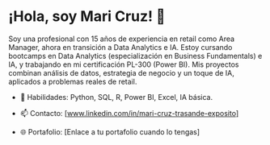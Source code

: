 # ¡Hola, soy Mari Cruz! 👋
Soy una profesional con 15 años de experiencia en retail como Area Manager, ahora en transición a Data Analytics e IA. 
Estoy cursando bootcamps en Data Analytics (especialización en Business Fundamentals) e IA, y trabajando en mi certificación PL-300 (Power BI). 
Mis proyectos combinan análisis de datos, estrategia de negocio y un toque de IA, aplicados a problemas reales de retail.

- 🔧 Habilidades: Python, SQL, R, Power BI, Excel, IA básica.
- 📫 Contacto: [www.linkedin.com/in/mari-cruz-trasande-exposito]

- 🌐 Portafolio: [Enlace a tu portafolio cuando lo tengas]

<!--www.linkedin.com/in/mari-cruz-trasande-exposito
**MariCruzTE/MariCruzTE** is a ✨ _special_ ✨ repository because its `README.md` (this file) appears on your GitHub profile.

Here are some ideas to get you started:

- 🔭 I’m currently working on ...
- 🌱 I’m currently learning ...
- 👯 I’m looking to collaborate on ...
- 🤔 I’m looking for help with ...
- 💬 Ask me about ...
- 📫 How to reach me: ...
- 😄 Pronouns: ...
- ⚡ Fun fact: ...
-->
